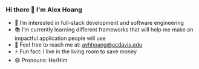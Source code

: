 ### Hi there 👋 I'm Alex Hoang

<!--
**AlexHoangs/AlexHoangs** is a ✨ _special_ ✨ repository because its `README.md` (this file) appears on your GitHub profile.

Here are some ideas to get you started: -->

- 👀 I’m interested in full-stack development and software engineering
- 📚 I’m currently learning different frameworks that will help me make an impactful application people will use <!--- 🏣 I’m looking for a fall internship opportunity to expand my skillset and experience-->
- 📧 Feel free to reach me at: avhhoang@ucdavis.edu
- ⚡ Fun fact: I live in the living room to save money
- 😄 Pronouns: He/Him

